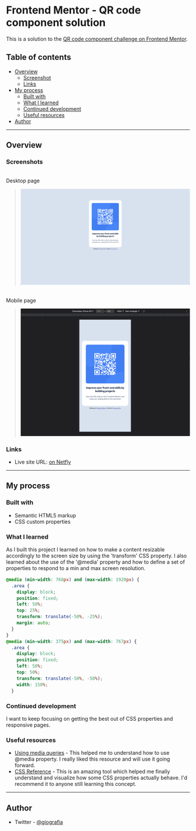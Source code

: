 # Frontend Mentor - QR code component solution

This is a solution to the [QR code component challenge on Frontend Mentor](https://www.frontendmentor.io/challenges/qr-code-component-iux_sIO_H). 

## Table of contents

- [Overview](#overview)
  - [Screenshot](#screenshot)
  - [Links](#links)
- [My process](#my-process)
  - [Built with](#built-with)
  - [What I learned](#what-i-learned)
  - [Continued development](#continued-development)
  - [Useful resources](#useful-resources)
- [Author](#author)


____
## Overview
### Screenshots

<br>
Desktop page

> ![Desktop](./results/desktop.png)

<br>
Mobile page

> ![Desktop](./results/mobile.png)


### Links

- Live site URL: [on Netfly](https://zesty-longma-398414.netlify.app/)

___

## My process

### Built with

- Semantic HTML5 markup
- CSS custom properties


### What I learned

As I built this project I learned on how to make a content resizable accordingly to the screen size by using the 'transform' CSS property.
I also learned about the use of the '@media' property and how to define a set of properties to respond to a min and max screen resolution.


```css
@media (min-width: 768px) and (max-width: 1920px) {
  .area {
    display: block;
    position: fixed;
    left: 50%;
    top: 25%;
    transform: translate(-50%, -25%);
    margin: auto;
  }
}
@media (min-width: 375px) and (max-width: 767px) {
  .area {
    display: block;
    position: fixed;
    left: 50%;
    top: 50%;
    transform: translate(-50%, -50%);
    width: 150%;
  }
```

### Continued development

I want to keep focusing on getting the best out of CSS properties and responsive pages.
### Useful resources

- [Using media queries](https://developer.mozilla.org/en-US/docs/Web/CSS/Media_Queries/Using_media_queries) - This helped me to understand how to use @media property. I really liked this resource and will use it going forward.
- [CSS Reference](https://cssreference.io/) - This is an amazing tool which helped me finally understand and visualize how some CSS properties actually behave. I'd recommend it to anyone still learning this concept.

___
## Author

<!-- - Website - [Giovanna Dias](https://www.your-site.com) -->

- Twitter - [@giografia](https://www.twitter.com/giografia)
